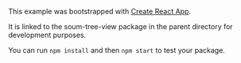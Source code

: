 This example was bootstrapped with [Create React App](https://github.com/facebook/create-react-app).

It is linked to the soum-tree-view package in the parent directory for development purposes.

You can run `npm install` and then `npm start` to test your package.
